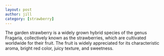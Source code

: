 ```yaml
---
layout: post
author: jill
category: [strawberry]
---
```

The garden strawberry is a widely grown hybrid species of the genus Fragaria, collectively known as the strawberries, which are cultivated worldwide for their fruit. The fruit is widely appreciated for its characteristic aroma, bright red color, juicy texture, and sweetness.
